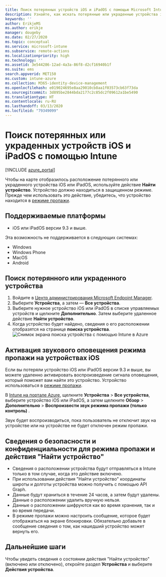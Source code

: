 ```yaml
---
title: Поиск потерянных устройств iOS и iPadOS с помощью Microsoft Intune в Azure | Документация Майкрософт
description: Узнайте, как искать потерянные или украденные устройства iOS и iPadOS с помощью функции поиска устройства в Microsoft Intune. Ознакомьтесь со сведениями о безопасности и конфиденциальности при использовании действия поиска устройства.
keywords: ''
author: ErikjeMS
ms.author: erikje
manager: dougeby
ms.date: 02/27/2020
ms.topic: conceptual
ms.service: microsoft-intune
ms.subservice: remote-actions
ms.localizationpriority: high
ms.technology: ''
ms.assetid: 3e544286-12ad-4a3a-86f8-d2cf16940b1f
ms.suite: ems
search.appverid: MET150
ms.custom: intune-azure
ms.collection: M365-identity-device-management
ms.openlocfilehash: e019024695e8aa29010cb8aa1f03573cb63f73da
ms.sourcegitcommit: 3d895be2844bda2177c2c85dc2f09612a1be5490
ms.translationtype: HT
ms.contentlocale: ru-RU
ms.lasthandoff: 03/13/2020
ms.locfileid: "79349099"
---
```

# <a name="locate-lost-or-stolen-iosipados-devices-with-intune"></a>Поиск потерянных или украденных устройств iOS и iPadOS с помощью Intune

[!INCLUDE [azure_portal](../includes/azure_portal.md)]

Чтобы на карте отобразилось расположение потерянного или украденного устройства iOS или iPadOS, используйте действие **Найти устройство**. Устройство должно находиться в защищенном режиме. Прежде чем использовать это действие, убедитесь, что устройство находится в [режиме пропажи](device-lost-mode.md).

## <a name="supported-platforms"></a>Поддерживаемые платформы

- iOS или iPadOS версии 9.3 и выше.

Эта возможность не поддерживается в следующих системах: 
- Windows
- Windows Phone
- MacOS
- Android

## <a name="locate-a-lost-or-stolen-device"></a>Поиск потерянного или украденного устройства

1. Войдите в [Центр администрирования Microsoft Endpoint Manager](https://go.microsoft.com/fwlink/?linkid=2109431).
3. Выберите **Устройства**, а затем — **Все устройства**.
4. Выберите нужное устройство iOS или iPadOS в списке управляемых устройств и щелкните **Дополнительно**. Затем выберите удаленное действие **Найти устройство**.
5. Когда устройство будет найдено, сведения о его расположении отобразятся на странице **поиска устройства**.
    ![Снимок экрана поиска устройства с помощью Intune в Azure](./media/device-locate/locate-device.png)


## <a name="activate-lost-mode-sound-alert-on-an-ios-device"></a>Активация звукового оповещения режима пропажи на устройствах iOS

Если вы потеряли устройство iOS или iPadOS версии 9.3 и выше, вы можете удаленно активировать воспроизведение сигнала оповещения, который поможет вам найти это устройство. Устройство использоваться в [режиме пропажи](device-lost-mode.md).

В [Intune на портале Azure](https://aka.ms/intuneportal), щелкните **Устройства** > **Все устройства**, выберите устройство iOS или iPadOS, а затем щелкните **Обзор** > **Дополнительно** > **Воспроизвести звук режима пропажи (только контроль)** .

Звук будет воспроизводиться, пока пользователь не отключит звук на устройстве или на устройстве не будет отключен режим пропажи.


## <a name="security-and-privacy-information-for-lost-mode-and-locate-device-actions"></a>Сведения о безопасности и конфиденциальности для режима пропажи и действия "Найти устройство"
- Сведения о расположении устройства будут отправляться в Intune только в том случае, когда это действие включено.
- При использовании действия "Найти устройство" координаты широты и долготы устройства можно получить с помощью API Graph.
- Данные будут храниться в течение 24 часов, а затем будут удалены. Данные о расположении удалить вручную нельзя.
- Данные о расположении шифруются как во время хранения, так и во время передачи.
- В режиме пропажи можно настроить сообщение, которое будет отображаться на экране блокировки. Обязательно добавьте в сообщение сведения о том, как нашедший устройство может вернуть его.

## <a name="next-steps"></a>Дальнейшие шаги

Чтобы увидеть сведения о состоянии действия "Найти устройство" (включено или отключено), откройте раздел **Устройства** и выберите **Действия устройства**.
